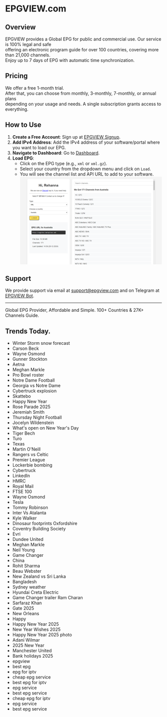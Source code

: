 # EPGVIEW.com



## Overview
EPGVIEW provides a Global EPG for public and commercial use. Our service is 100% legal and safe\
offering an electronic program guide for over 100 countries, covering more than 21,000 channels.\
Enjoy up to 7 days of EPG with automatic time synchronization.

## Pricing
We offer a free 1-month trial. \
After that, you can choose from monthly, 3-monthly, 7-monthly, or annual plans \
depending on your usage and needs. A single subscription grants access to everything.

## How to Use
1. **Create a Free Account**: Sign up at [EPGVIEW Signup](https://epgview.com/signup.php).
2. **Add IPv4 Address**: Add the IPv4 address of your software/portal where you want to load our EPG.
3. **Navigate to Dashboard**: Go to [Dashboard](https://epgview.com/dashboard.php).
4. **Load EPG**:
   - Click on the EPG type (e.g., `xml` or `xml.gz`).
   - Select your country from the dropdown menu and click on `Load`.
   - You will see the channel list and API URL to add to your software.
![EPGVIEW](img/dashboard.png)
## Support
We provide support via email at [support@epgview.com](mailto:support@epgview.com) and on Telegram at [EPGVIEW Bot](https://t.me/epgview_bot).

---

Global EPG Provider, Affordable and Simple. 100+ Countries & 27K+ Channels Guide.

## Trends Today.

- Winter Storm snow forecast
- Carson Beck
- Wayne Osmond
- Gunner Stockton
- Aetna
- Meghan Markle
- Pro Bowl roster
- Notre Dame Football
- Georgia vs Notre Dame
- Cybertruck explosion
- Skattebo
- Happy New Year
- Rose Parade 2025
- Jeremiah Smith
- Thursday Night Football
- Jocelyn Wildenstein
- What's open on New Year's Day
- Tiger Bech
- Turo
- Texas
- Martin O'Neill
- Rangers vs Celtic
- Premier League
- Lockerbie bombing
- Cybertruck
- LinkedIn
- HMRC
- Royal Mail
- FTSE 100
- Wayne Osmond
- Tesla
- Tommy Robinson
- Inter Vs Atalanta
- Kyle Walker
- Dinosaur footprints Oxfordshire
- Coventry Building Society
- Evri
- Dundee United
- Meghan Markle
- Neil Young
- Game Changer
- China
- Rohit Sharma
- Beau Webster
- New Zealand vs Sri Lanka
- Bangladesh
- Sydney weather
- Hyundai Creta Electric
- Game Changer trailer Ram Charan
- Sarfaraz Khan
- Gate 2025
- New Orleans
- Happy
- Happy New Year 2025
- New Year Wishes 2025
- Happy New Year 2025 photo
- Adani Wilmar
- 2025 New Year
- Manchester United
- Bank holidays 2025
- epgview
- best epg
- epg for iptv
- cheap epg service
- best epg for iptv
- epg service
- best epg service
- cheap epg for iptv
- epg service
- best epg service
